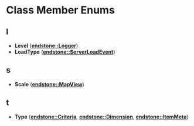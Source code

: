 
# Class Member Enums



## l

* **Level** ([**endstone::Logger**](classendstone_1_1Logger.md))
* **LoadType** ([**endstone::ServerLoadEvent**](classendstone_1_1ServerLoadEvent.md))


## s

* **Scale** ([**endstone::MapView**](classendstone_1_1MapView.md))


## t

* **Type** ([**endstone::Criteria**](classendstone_1_1Criteria.md), [**endstone::Dimension**](classendstone_1_1Dimension.md), [**endstone::ItemMeta**](classendstone_1_1ItemMeta.md))




